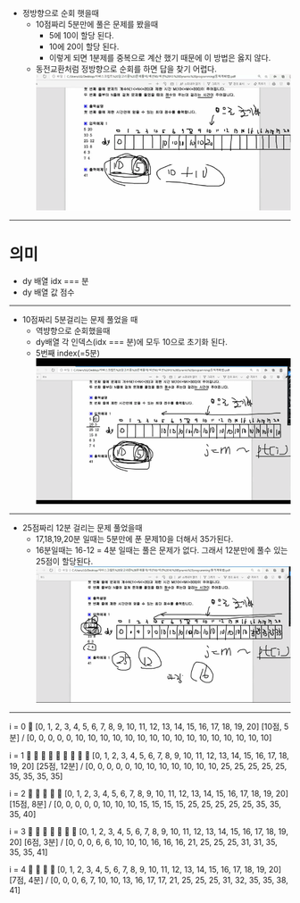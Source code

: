 
* 정방향으로 순회 햇을때
  * 10점짜리 5분만에 풀은 문제를 봤을때
    * 5에 10이 할당 된다.
    * 10에 20이 할당 된다.
    * 이렇게 되면 1분제를 중복으로 계산 했기 때문에 이 방법은 옳지 않다.
  * 동전교환처럼 정방향으로 순회를 하면 답을 찾기 어렵다.
![](2021-11-03-21-59-03.png)

---
# 의미
  * dy 배열 idx === 분
  * dy 배열 값 점수

---
* 10점짜리 5분걸리는 문제 풀었을 때
  - 역뱡향으로 순회했을때
  - dy배열 각 인덱스(idx === 분)에 모두 10으로 초기화 된다.
  - 5번째 index(=5분)
![](2021-11-03-21-51-41.png)

---
* 25점짜리 12분 걸리는 문제 풀었을때
  - 17,18,19,20분 일때는 5분만에 푼 문제10을 더해서 35가된다.
  - 16분일때는 16-12 = 4분 일때는 풀은 문제가 없다. 그래서 12분만에 풀수 있는 25점이 할당된다.
![](2021-11-03-21-54-29.png)



---
i = 0
                              🌟
              [0, 1, 2, 3, 4,  5,  6,  7,  8,  9, 10, 11, 12, 13, 14, 15, 16, 17, 18, 19, 20]
[10점, 5분]  / [0, 0, 0, 0, 0, 10, 10, 10, 10, 10, 10, 10, 10, 10, 10, 10, 10, 10, 10, 10, 10]

i = 1
                                                          🌟   🌟  🌟  🌟  🌟   🌟  🌟   🌟  🌟
              [0, 1, 2, 3, 4,  5,  6,  7,  8,  9, 10, 11, 12, 13, 14, 15, 16, 17, 18, 19, 20]
[25점, 12분] / [0, 0, 0, 0, 0, 10, 10, 10, 10, 10, 10, 10, 25, 25, 25, 25, 25, 35, 35, 35, 35]

i = 2                                     🌟   🌟  🌟  🌟                                   🌟
              [0, 1, 2, 3, 4,  5,  6,  7,  8,  9, 10, 11, 12, 13, 14, 15, 16, 17, 18, 19, 20]
[15점, 8분]  / [0, 0, 0, 0, 0, 10, 10, 10, 15, 15, 15, 15, 25, 25, 25, 25, 25, 35, 35, 35, 40]

i = 3                                     🌟   🌟  🌟  🌟               🌟  🌟               🌟
              [0, 1, 2, 3, 4,  5,  6,  7,  8,  9, 10, 11, 12, 13, 14, 15, 16, 17, 18, 19, 20]
[6점, 3분]   / [0, 0, 0, 6, 6, 10, 10, 10, 16, 16, 16, 21, 25, 25, 25, 31, 31, 35, 35, 35, 41]

i = 4                                 🌟       🌟  🌟                                  🌟
              [0, 1, 2, 3, 4,  5,  6,  7,  8,  9, 10, 11, 12, 13, 14, 15, 16, 17, 18, 19, 20]
[7점, 4분]   / [0, 0, 0, 6, 7, 10, 10, 13, 16, 17, 17, 21, 25, 25, 25, 31, 32, 35, 35, 38, 41]